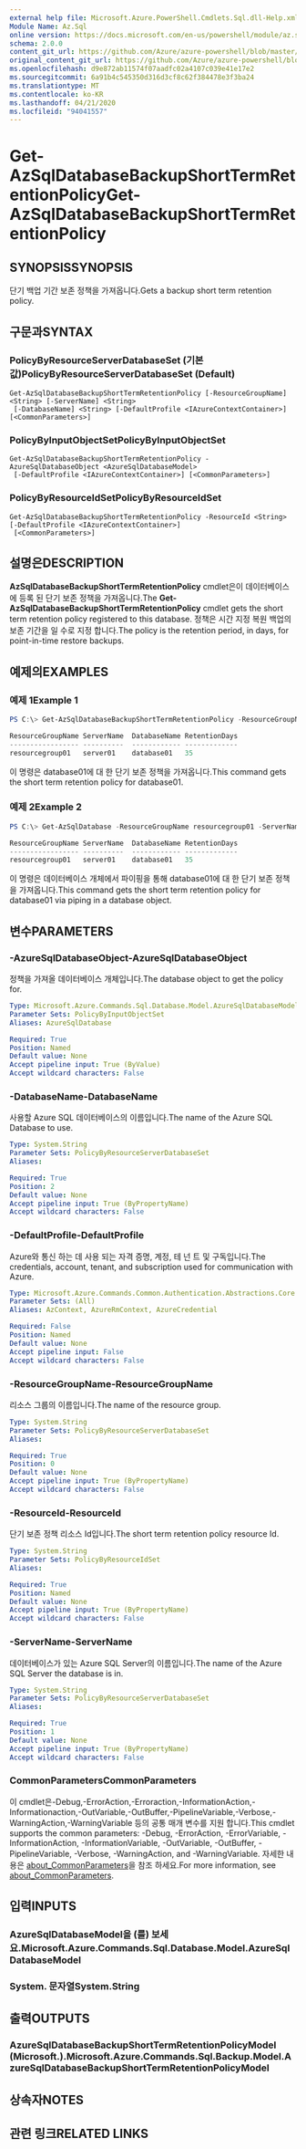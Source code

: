 ```yaml
---
external help file: Microsoft.Azure.PowerShell.Cmdlets.Sql.dll-Help.xml
Module Name: Az.Sql
online version: https://docs.microsoft.com/en-us/powershell/module/az.sql/get-azsqldatabasebackupshorttermretentionpolicy
schema: 2.0.0
content_git_url: https://github.com/Azure/azure-powershell/blob/master/src/Sql/Sql/help/Get-AzSqlDatabaseBackupShortTermRetentionPolicy.md
original_content_git_url: https://github.com/Azure/azure-powershell/blob/master/src/Sql/Sql/help/Get-AzSqlDatabaseBackupShortTermRetentionPolicy.md
ms.openlocfilehash: d9e872ab11574f07aadfc02a4107c039e41e17e2
ms.sourcegitcommit: 6a91b4c545350d316d3cf8c62f384478e3f3ba24
ms.translationtype: MT
ms.contentlocale: ko-KR
ms.lasthandoff: 04/21/2020
ms.locfileid: "94041557"
---
```

# <span data-ttu-id="dc745-101">Get-AzSqlDatabaseBackupShortTermRetentionPolicy</span><span class="sxs-lookup"><span data-stu-id="dc745-101">Get-AzSqlDatabaseBackupShortTermRetentionPolicy</span></span>

## <span data-ttu-id="dc745-102">SYNOPSIS</span><span class="sxs-lookup"><span data-stu-id="dc745-102">SYNOPSIS</span></span>
<span data-ttu-id="dc745-103">단기 백업 기간 보존 정책을 가져옵니다.</span><span class="sxs-lookup"><span data-stu-id="dc745-103">Gets a backup short term retention policy.</span></span>

## <span data-ttu-id="dc745-104">구문과</span><span class="sxs-lookup"><span data-stu-id="dc745-104">SYNTAX</span></span>

### <span data-ttu-id="dc745-105">PolicyByResourceServerDatabaseSet (기본값)</span><span class="sxs-lookup"><span data-stu-id="dc745-105">PolicyByResourceServerDatabaseSet (Default)</span></span>
```
Get-AzSqlDatabaseBackupShortTermRetentionPolicy [-ResourceGroupName] <String> [-ServerName] <String>
 [-DatabaseName] <String> [-DefaultProfile <IAzureContextContainer>] [<CommonParameters>]
```

### <span data-ttu-id="dc745-106">PolicyByInputObjectSet</span><span class="sxs-lookup"><span data-stu-id="dc745-106">PolicyByInputObjectSet</span></span>
```
Get-AzSqlDatabaseBackupShortTermRetentionPolicy -AzureSqlDatabaseObject <AzureSqlDatabaseModel>
 [-DefaultProfile <IAzureContextContainer>] [<CommonParameters>]
```

### <span data-ttu-id="dc745-107">PolicyByResourceIdSet</span><span class="sxs-lookup"><span data-stu-id="dc745-107">PolicyByResourceIdSet</span></span>
```
Get-AzSqlDatabaseBackupShortTermRetentionPolicy -ResourceId <String> [-DefaultProfile <IAzureContextContainer>]
 [<CommonParameters>]
```

## <span data-ttu-id="dc745-108">설명은</span><span class="sxs-lookup"><span data-stu-id="dc745-108">DESCRIPTION</span></span>
<span data-ttu-id="dc745-109">**AzSqlDatabaseBackupShortTermRetentionPolicy** cmdlet은이 데이터베이스에 등록 된 단기 보존 정책을 가져옵니다.</span><span class="sxs-lookup"><span data-stu-id="dc745-109">The **Get-AzSqlDatabaseBackupShortTermRetentionPolicy** cmdlet gets the short term retention policy registered to this database.</span></span>
<span data-ttu-id="dc745-110">정책은 시간 지정 복원 백업의 보존 기간을 일 수로 지정 합니다.</span><span class="sxs-lookup"><span data-stu-id="dc745-110">The policy is the retention period, in days, for point-in-time restore backups.</span></span>

## <span data-ttu-id="dc745-111">예제의</span><span class="sxs-lookup"><span data-stu-id="dc745-111">EXAMPLES</span></span>

### <span data-ttu-id="dc745-112">예제 1</span><span class="sxs-lookup"><span data-stu-id="dc745-112">Example 1</span></span>
```powershell
PS C:\> Get-AzSqlDatabaseBackupShortTermRetentionPolicy -ResourceGroupName resourcegroup01 -ServerName server01 -DatabaseName database01

ResourceGroupName ServerName  DatabaseName RetentionDays
----------------- ----------  ------------ -------------
resourcegroup01   server01    database01   35
```

<span data-ttu-id="dc745-113">이 명령은 database01에 대 한 단기 보존 정책을 가져옵니다.</span><span class="sxs-lookup"><span data-stu-id="dc745-113">This command gets the short term retention policy for database01.</span></span>

### <span data-ttu-id="dc745-114">예제 2</span><span class="sxs-lookup"><span data-stu-id="dc745-114">Example 2</span></span>
```powershell
PS C:\> Get-AzSqlDatabase -ResourceGroupName resourcegroup01 -ServerName server01 -DatabaseName database01 | Get-AzSqlDatabaseBackupShortTermRetentionPolicy

ResourceGroupName ServerName  DatabaseName RetentionDays
----------------- ----------  ------------ -------------
resourcegroup01   server01    database01   35
```

<span data-ttu-id="dc745-115">이 명령은 데이터베이스 개체에서 파이핑을 통해 database01에 대 한 단기 보존 정책을 가져옵니다.</span><span class="sxs-lookup"><span data-stu-id="dc745-115">This command gets the short term retention policy for database01 via piping in a database object.</span></span>

## <span data-ttu-id="dc745-116">변수</span><span class="sxs-lookup"><span data-stu-id="dc745-116">PARAMETERS</span></span>

### <span data-ttu-id="dc745-117">-AzureSqlDatabaseObject</span><span class="sxs-lookup"><span data-stu-id="dc745-117">-AzureSqlDatabaseObject</span></span>
<span data-ttu-id="dc745-118">정책을 가져올 데이터베이스 개체입니다.</span><span class="sxs-lookup"><span data-stu-id="dc745-118">The database object to get the policy for.</span></span>

```yaml
Type: Microsoft.Azure.Commands.Sql.Database.Model.AzureSqlDatabaseModel
Parameter Sets: PolicyByInputObjectSet
Aliases: AzureSqlDatabase

Required: True
Position: Named
Default value: None
Accept pipeline input: True (ByValue)
Accept wildcard characters: False
```

### <span data-ttu-id="dc745-119">-DatabaseName</span><span class="sxs-lookup"><span data-stu-id="dc745-119">-DatabaseName</span></span>
<span data-ttu-id="dc745-120">사용할 Azure SQL 데이터베이스의 이름입니다.</span><span class="sxs-lookup"><span data-stu-id="dc745-120">The name of the Azure SQL Database to use.</span></span>

```yaml
Type: System.String
Parameter Sets: PolicyByResourceServerDatabaseSet
Aliases:

Required: True
Position: 2
Default value: None
Accept pipeline input: True (ByPropertyName)
Accept wildcard characters: False
```

### <span data-ttu-id="dc745-121">-DefaultProfile</span><span class="sxs-lookup"><span data-stu-id="dc745-121">-DefaultProfile</span></span>
<span data-ttu-id="dc745-122">Azure와 통신 하는 데 사용 되는 자격 증명, 계정, 테 넌 트 및 구독입니다.</span><span class="sxs-lookup"><span data-stu-id="dc745-122">The credentials, account, tenant, and subscription used for communication with Azure.</span></span>

```yaml
Type: Microsoft.Azure.Commands.Common.Authentication.Abstractions.Core.IAzureContextContainer
Parameter Sets: (All)
Aliases: AzContext, AzureRmContext, AzureCredential

Required: False
Position: Named
Default value: None
Accept pipeline input: False
Accept wildcard characters: False
```

### <span data-ttu-id="dc745-123">-ResourceGroupName</span><span class="sxs-lookup"><span data-stu-id="dc745-123">-ResourceGroupName</span></span>
<span data-ttu-id="dc745-124">리소스 그룹의 이름입니다.</span><span class="sxs-lookup"><span data-stu-id="dc745-124">The name of the resource group.</span></span>

```yaml
Type: System.String
Parameter Sets: PolicyByResourceServerDatabaseSet
Aliases:

Required: True
Position: 0
Default value: None
Accept pipeline input: True (ByPropertyName)
Accept wildcard characters: False
```

### <span data-ttu-id="dc745-125">-ResourceId</span><span class="sxs-lookup"><span data-stu-id="dc745-125">-ResourceId</span></span>
<span data-ttu-id="dc745-126">단기 보존 정책 리소스 Id입니다.</span><span class="sxs-lookup"><span data-stu-id="dc745-126">The short term retention policy resource Id.</span></span>

```yaml
Type: System.String
Parameter Sets: PolicyByResourceIdSet
Aliases:

Required: True
Position: Named
Default value: None
Accept pipeline input: True (ByPropertyName)
Accept wildcard characters: False
```

### <span data-ttu-id="dc745-127">-ServerName</span><span class="sxs-lookup"><span data-stu-id="dc745-127">-ServerName</span></span>
<span data-ttu-id="dc745-128">데이터베이스가 있는 Azure SQL Server의 이름입니다.</span><span class="sxs-lookup"><span data-stu-id="dc745-128">The name of the Azure SQL Server the database is in.</span></span>

```yaml
Type: System.String
Parameter Sets: PolicyByResourceServerDatabaseSet
Aliases:

Required: True
Position: 1
Default value: None
Accept pipeline input: True (ByPropertyName)
Accept wildcard characters: False
```

### <span data-ttu-id="dc745-129">CommonParameters</span><span class="sxs-lookup"><span data-stu-id="dc745-129">CommonParameters</span></span>
<span data-ttu-id="dc745-130">이 cmdlet은-Debug,-ErrorAction,-Erroraction,-InformationAction,-Informationaction,-OutVariable,-OutBuffer,-PipelineVariable,-Verbose,-WarningAction,-WarningVariable 등의 공통 매개 변수를 지원 합니다.</span><span class="sxs-lookup"><span data-stu-id="dc745-130">This cmdlet supports the common parameters: -Debug, -ErrorAction, -ErrorVariable, -InformationAction, -InformationVariable, -OutVariable, -OutBuffer, -PipelineVariable, -Verbose, -WarningAction, and -WarningVariable.</span></span> <span data-ttu-id="dc745-131">자세한 내용은 [about_CommonParameters](http://go.microsoft.com/fwlink/?LinkID=113216)을 참조 하세요.</span><span class="sxs-lookup"><span data-stu-id="dc745-131">For more information, see [about_CommonParameters](http://go.microsoft.com/fwlink/?LinkID=113216).</span></span>

## <span data-ttu-id="dc745-132">입력</span><span class="sxs-lookup"><span data-stu-id="dc745-132">INPUTS</span></span>

### <span data-ttu-id="dc745-133">AzureSqlDatabaseModel을 (를) 보세요.</span><span class="sxs-lookup"><span data-stu-id="dc745-133">Microsoft.Azure.Commands.Sql.Database.Model.AzureSqlDatabaseModel</span></span>

### <span data-ttu-id="dc745-134">System. 문자열</span><span class="sxs-lookup"><span data-stu-id="dc745-134">System.String</span></span>

## <span data-ttu-id="dc745-135">출력</span><span class="sxs-lookup"><span data-stu-id="dc745-135">OUTPUTS</span></span>

### <span data-ttu-id="dc745-136">AzureSqlDatabaseBackupShortTermRetentionPolicyModel (Microsoft.).</span><span class="sxs-lookup"><span data-stu-id="dc745-136">Microsoft.Azure.Commands.Sql.Backup.Model.AzureSqlDatabaseBackupShortTermRetentionPolicyModel</span></span>

## <span data-ttu-id="dc745-137">상속자</span><span class="sxs-lookup"><span data-stu-id="dc745-137">NOTES</span></span>

## <span data-ttu-id="dc745-138">관련 링크</span><span class="sxs-lookup"><span data-stu-id="dc745-138">RELATED LINKS</span></span>
